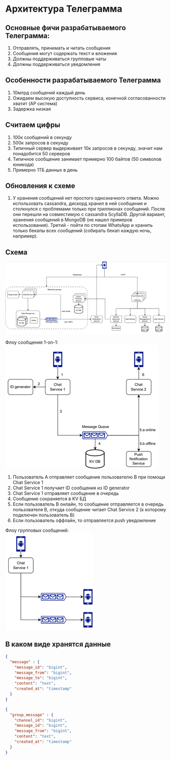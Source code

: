 # Архитектура Телеграмма

## Основные фичи разрабатываемого Телеграмма:
1) Отправлять, принимать и читать сообщения
2) Сообщения могут содержать текст и вложения
3) Должны поддерживаться групповые чаты
4) Должны поддерживаться уведомления

## Особенности разрабатываемого Телеграмма
1) 10млрд сообщений каждый день
2) Ожидаем высокую доступность сервиса, конечной согласованности хватит (AP система)
3) Задержка низкая 

## Считаем цифры
1) 100к сообщений в секунду
2) 500к запросов в секунду
3) Типичный сервер выдерживает 10к запросов в секунду, значит нам понадобится 50 серверов
4) Типичное сообщение занимает примерно 100 байтов (50 символов юникода)
5) Примерно 1ТБ данных в день

## Обновления к схеме
1) У хранения сообщений нет простого однозначного ответа. Можно использовать cassandra, дискорд хранил в ней сообщения
и столкнулся с проблемами только при триллионах сообщений. После они перешли на совместимую с cassandra ScyllaDB. Другой 
вариант, хранения сообщений в MongoDB (не нашел примеров использования). Третий - пойти по стопам WhatsApp и хранить 
только бекапы всех сообщений (собирать бекап каждую ночь, например).

## Схема
![img.png](img.png)

Флоу сообщения 1-on-1:  
![img_1.png](img_1.png)  
1. Пользователь А отправляет сообщение пользователю B при помощи Chat Service 1
2. Chat Service 1 получает ID сообщения из ID generator
3. Chat Service 1 отправляет сообщение в очередь
4. Сообщение сохраняется в KV БД
5. Если пользователь В онлайн, то сообщение отправляется в очередь пользователя В, откуда сообщение читает Chat Service 2 (к которому подключен пользователь В)
6. Если пользователь оффлайн, то отправляется push уведомление

Флоу групповых сообщений:  
![img_2.png](img_2.png)

## В каком виде хранятся данные
```json
{
  "message" : {
    "message_id": "bigint",
    "message_from": "bigint",
    "message_to": "bigint",
    "content": "text",
    "created_at": "timestamp"
  }
}
```

```json
{
  "group_message" : {
    "channel_id": "bigint",
    "message_id": "bigint",
    "message_from": "bigint",
    "content": "text",
    "created_at": "timestamp"
  }
}
```
